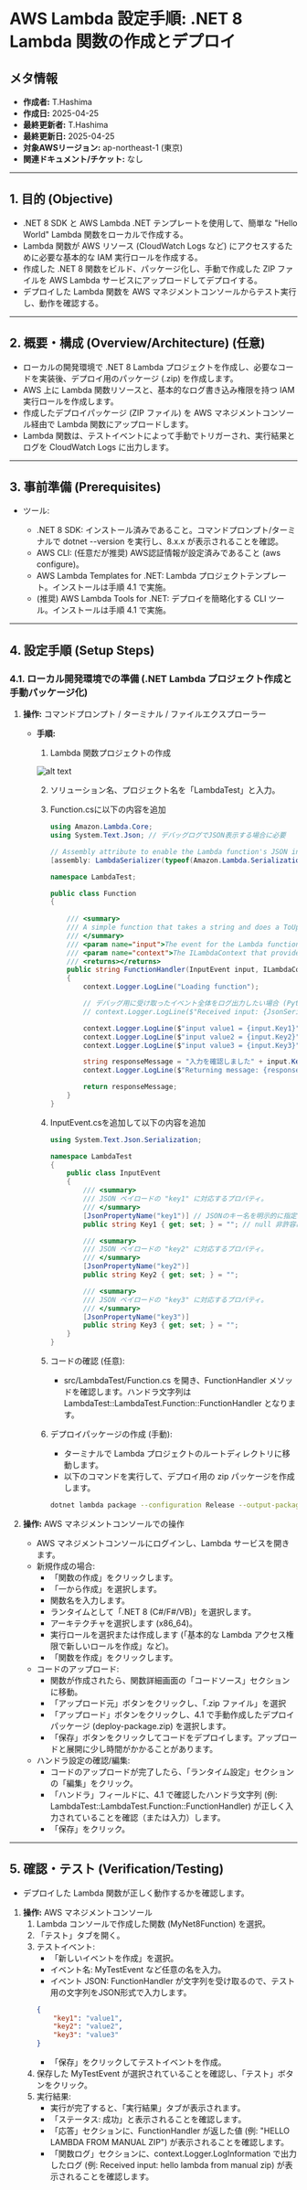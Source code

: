 # AWS Lambda 設定手順: .NET 8 Lambda 関数の作成とデプロイ

## メタ情報

* **作成者:** T.Hashima
* **作成日:** 2025-04-25
* **最終更新者:** T.Hashima
* **最終更新日:** 2025-04-25
* **対象AWSリージョン:** ap-northeast-1 (東京)
* **関連ドキュメント/チケット:** なし

---

## 1. 目的 (Objective)

* .NET 8 SDK と AWS Lambda .NET テンプレートを使用して、簡単な "Hello World" Lambda 関数をローカルで作成する。
* Lambda 関数が AWS リソース (CloudWatch Logs など) にアクセスするために必要な基本的な IAM 実行ロールを作成する。
* 作成した .NET 8 関数をビルド、パッケージ化し、手動で作成した ZIP ファイルを AWS Lambda サービスにアップロードしてデプロイする。
* デプロイした Lambda 関数を AWS マネジメントコンソールからテスト実行し、動作を確認する。

---

## 2. 概要・構成 (Overview/Architecture) (任意)

* ローカルの開発環境で .NET 8 Lambda プロジェクトを作成し、必要なコードを実装後、デプロイ用のパッケージ (.zip) を作成します。
* AWS 上に Lambda 関数リソースと、基本的なログ書き込み権限を持つ IAM 実行ロールを作成します。
* 作成したデプロイパッケージ (ZIP ファイル) を AWS マネジメントコンソール経由で Lambda 関数にアップロードします。
* Lambda 関数は、テストイベントによって手動でトリガーされ、実行結果とログを CloudWatch Logs に出力します。

---

## 3. 事前準備 (Prerequisites)

* ツール:

    * .NET 8 SDK: インストール済みであること。コマンドプロンプト/ターミナルで dotnet --version を実行し、8.x.x が表示されることを確認。
    * AWS CLI: (任意だが推奨) AWS認証情報が設定済みであること (aws configure)。
    * AWS Lambda Templates for .NET: Lambda プロジェクトテンプレート。インストールは手順 4.1 で実施。
    * (推奨) AWS Lambda Tools for .NET: デプロイを簡略化する CLI ツール。インストールは手順 4.1 で実施。

---

## 4. 設定手順 (Setup Steps)

### 4.1. ローカル開発環境での準備 (.NET Lambda プロジェクト作成と手動パッケージ化)

1.  **操作:** コマンドプロンプト / ターミナル / ファイルエクスプローラー
    * **手順:**
        1.  Lambda 関数プロジェクトの作成

        ![alt text](image.png)

        2.  ソリューション名、プロジェクト名を「LambdaTest」と入力。
        3.  Function.csに以下の内容を追加

            ```csharp
            using Amazon.Lambda.Core;
            using System.Text.Json; // デバッグログでJSON表示する場合に必要

            // Assembly attribute to enable the Lambda function's JSON input to be converted into a .NET class.
            [assembly: LambdaSerializer(typeof(Amazon.Lambda.Serialization.SystemTextJson.DefaultLambdaJsonSerializer))]

            namespace LambdaTest;

            public class Function
            {
                
                /// <summary>
                /// A simple function that takes a string and does a ToUpper
                /// </summary>
                /// <param name="input">The event for the Lambda function handler to process.</param>
                /// <param name="context">The ILambdaContext that provides methods for logging and describing the Lambda environment.</param>
                /// <returns></returns>
                public string FunctionHandler(InputEvent input, ILambdaContext context)
                {
                    context.Logger.LogLine("Loading function");

                    // デバッグ用に受け取ったイベント全体をログ出力したい場合 (Pythonの json.dumps 相当)
                    // context.Logger.LogLine($"Received input: {JsonSerializer.Serialize(input)}");

                    context.Logger.LogLine($"input value1 = {input.Key1}");
                    context.Logger.LogLine($"input value2 = {input.Key2}");
                    context.Logger.LogLine($"input value3 = {input.Key3}");

                    string responseMessage = "入力を確認しました" + input.Key1;
                    context.Logger.LogLine($"Returning message: {responseMessage}"); // 返すメッセージもログに出力

                    return responseMessage;
                }
            }
            ```

        4.  InputEvent.csを追加して以下の内容を追加

            ```csharp
            using System.Text.Json.Serialization;

            namespace LambdaTest
            {
                public class InputEvent
                {
                    /// <summary>
                    /// JSON ペイロードの "key1" に対応するプロパティ。
                    /// </summary>
                    [JsonPropertyName("key1")] // JSONのキー名を明示的に指定
                    public string Key1 { get; set; } = ""; // null 非許容にするためデフォルト値を設定

                    /// <summary>
                    /// JSON ペイロードの "key2" に対応するプロパティ。
                    /// </summary>
                    [JsonPropertyName("key2")]
                    public string Key2 { get; set; } = "";

                    /// <summary>
                    /// JSON ペイロードの "key3" に対応するプロパティ。
                    /// </summary>
                    [JsonPropertyName("key3")]
                    public string Key3 { get; set; } = "";
                }
            }
            ```

        5.  コードの確認 (任意):
            * src/LambdaTest/Function.cs を開き、FunctionHandler メソッドを確認します。ハンドラ文字列は LambdaTest::LambdaTest.Function::FunctionHandler となります。

        6.  デプロイパッケージの作成 (手動): 
            * ターミナルで Lambda プロジェクトのルートディレクトリに移動します。
            * 以下のコマンドを実行して、デプロイ用の zip パッケージを作成します。
            ```Bash
            dotnet lambda package --configuration Release --output-package bin/Release/net8.0/deploy-package.zip
            ```

2.  **操作:** AWS マネジメントコンソールでの操作
    * AWS マネジメントコンソールにログインし、Lambda サービスを開きます。
    * 新規作成の場合:
        * 「関数の作成」をクリックします。
        * 「一から作成」を選択します。
        * 関数名を入力します。
        * ランタイムとして「.NET 8 (C#/F#/VB)」を選択します。
        * アーキテクチャを選択します (x86_64)。
        * 実行ロールを選択または作成します (「基本的な Lambda アクセス権限で新しいロールを作成」など)。
        * 「関数を作成」をクリックします。
    * コードのアップロード:
        * 関数が作成されたら、関数詳細画面の「コードソース」セクションに移動。
        * 「アップロード元」ボタンをクリックし、「.zip ファイル」を選択
        * 「アップロード」ボタンをクリックし、4.1 で手動作成したデプロイパッケージ (deploy-package.zip) を選択します。
        * 「保存」ボタンをクリックしてコードをデプロイします。アップロードと展開に少し時間がかかることがあります。
    * ハンドラ設定の確認/編集:
        * コードのアップロードが完了したら、「ランタイム設定」セクションの「編集」をクリック。
        * 「ハンドラ」フィールドに、4.1 で確認したハンドラ文字列 (例: LambdaTest::LambdaTest.Function::FunctionHandler) が正しく入力されていることを確認（または入力）します。
        * 「保存」をクリック。

---

## 5. 確認・テスト (Verification/Testing)

* デプロイした Lambda 関数が正しく動作するかを確認します。

1.  **操作:** AWS マネジメントコンソール
    1. Lambda コンソールで作成した関数 (MyNet8Function) を選択。
    2. 「テスト」タブを開く。
    3. テストイベント:
        * 「新しいイベントを作成」を選択。
        * イベント名: MyTestEvent など任意の名を入力。
        * イベント JSON: FunctionHandler が文字列を受け取るので、テスト用の文字列をJSON形式で入力します。
        ```JSON
        {
            "key1": "value1",
            "key2": "value2",
            "key3": "value3"
        }
        ```
        * 「保存」をクリックしてテストイベントを作成。
    4. 保存した MyTestEvent が選択されていることを確認し、「テスト」ボタンをクリック。
    5. 実行結果:
        * 実行が完了すると、「実行結果」タブが表示されます。
        * 「ステータス: 成功」と表示されることを確認します。
        * 「応答」セクションに、FunctionHandler が返した値 (例: "HELLO LAMBDA FROM MANUAL ZIP") が表示されることを確認します。
        * 「関数ログ」セクションに、context.Logger.LogInformation で出力したログ (例: Received input: hello lambda from manual zip) が表示されることを確認します。

